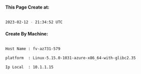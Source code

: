 
   
#### This Page Create at:

```bash

2023-02-12 - 21:34:52 UTC

```

#### Create By Machine:

```bash

Host Name : fv-az731-579

platform  : Linux-5.15.0-1031-azure-x86_64-with-glibc2.35

Ip Local  : 10.1.1.15

```

